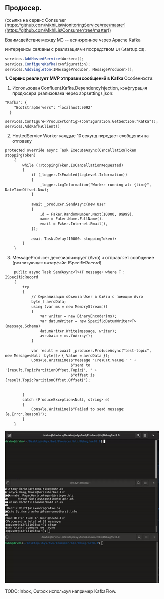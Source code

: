 ## **Продюсер.**
(ссылка на сервис Consumer [https://github.com/MkhlLis/MonitoringService/tree/master](https://github.com/MkhlLis/Consumer/tree/master))

Взаимодействие между МС -- асинхронное через Apache Kafka


Интерфейсы связаны с реализациями посредством DI (Startup.cs).
```C#
services.AddHostedService<Worker>();
services.ConfigureKafka(configuration);
services.AddSingleton<IMessageProducer, MessageProducer>();
```

**1. Сервис реализует MVP отправки сообщений в  Kafka**
Особенности:
1. Использован Confluent.Kafka.DependencyInjection, конфгурация продюсера реализована через appsettings.json:
```
"Kafka": {
    "BootstrapServers": "localhost:9092"
  }
```
```
services.Configure<ProducerConfig>(configuration.GetSection("Kafka"));
services.AddKafkaClient();
```
2. HostedService Worker каждые 10 секунд передает сообщения на отправку
```
protected override async Task ExecuteAsync(CancellationToken stoppingToken)
    {
        while (!stoppingToken.IsCancellationRequested)
        {
            if (_logger.IsEnabled(LogLevel.Information))
            {
                _logger.LogInformation("Worker running at: {time}", DateTimeOffset.Now);
            }

            await _producer.SendAsync(new User
            {
                id = Faker.RandomNumber.Next(10000, 99999),
                name = Faker.Name.FullName(),
                email = Faker.Internet.Email(),
            });

            await Task.Delay(10000, stoppingToken);
        }
    }
```
3. MessageProducer десериализирует (Avro) и отправляет сообщение (реализующее интерфейс ISpecificRecord)
```
    public async Task SendAsync<T>(T message) where T : ISpecificRecord
    {
        try
        {
            // Сериализация объекта User в байты с помощью Avro
            byte[] avroData;
            using (var ms = new MemoryStream())
            {
                var writer = new BinaryEncoder(ms);
                var datumWriter = new SpecificDatumWriter<T>(message.Schema);
                datumWriter.Write(message, writer);
                avroData = ms.ToArray();
            }
            
            var result = await _producer.ProduceAsync("test-topic", new Message<Null, byte[]> { Value = avroData });
            Console.WriteLine($"Message '{result.Value}' " +
                              $"sent to '{result.TopicPartitionOffset.Topic}', " +
                              $"offset is {result.TopicPartitionOffset.Offset}");
            
            
        }
        catch (ProduceException<Null, string> e)
        {
            Console.WriteLine($"Failed to send message: {e.Error.Reason}");
        }
    }
```
   
![Recording_producer.gif](Recording_producer.gif)

TODO: Inbox, Outbox используя например KafkaFlow. 
